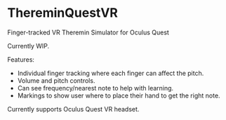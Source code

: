 # ThereminQuestVR
Finger-tracked VR Theremin Simulator for Oculus Quest

Currently WIP.

Features:
* Individual finger tracking where each finger can affect the pitch.
* Volume and pitch controls.
* Can see frequency/nearest note to help with learning.
* Markings to show user where to place their hand to get the right note.

Currently supports Oculus Quest VR headset.
